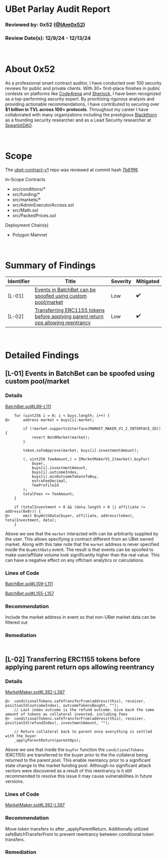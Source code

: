 # UBet Parlay Audit Report

### Reviewed by: 0x52 ([@IAm0x52](https://twitter.com/IAm0x52))

### Review Date(s): 12/9/24 - 12/13/24

# <br/> About 0x52

As a professional smart contract auditor, I have conducted over 100 security reviews for public and private clients. With 30+ first-place finishes in public contests on platforms like [Code4rena](https://code4rena.com/@0x52) and [Sherlock](https://audits.sherlock.xyz/watson/0x52), I have been recognized as a top-performing security expert. By prioritizing rigorous analysis and providing actionable recommendations, I have contributed to securing over **$1 billion in TVL across 100+ protocols**. Throughout my career I have collaborated with many organizations including  the prestigious [Blackthorn](https://www.blackthorn.xyz/) as a founding security researcher and as a Lead Security researcher at [SpearbitDAO](https://cantina.xyz/u/iam0x52).

# <br/> Scope

The [ubet-contract-v1](https://github.com/SportsFI-UBet/ubet-contracts-v1) repo was reviewed at commit hash [7b61ff6](https://github.com/SportsFI-UBet/ubet-contracts-v1/blob/7b61ff6631091056be51bf0bd88377560f6986f7/)

In-Scope Contracts
- src/conditions/*
- src/funding/*
- src/markets/*
- src/AdminExecutorAccess.sol
- src/Math.sol
- src/PackedPrices.sol

Deployment Chain(s)
- Polygon Mainnet

# <br/> Summary of Findings

|  Identifier  | Title                        | Severity      | Mitigated |
| ------ | ---------------------------- | ------------- | ----- |
| [L-01] | [Events in BatchBet can be spoofed using custom pool/market](#l-01-events-in-batchbet-can-be-spoofed-using-custom-poolmarket) | Low | ✔️ |
| [L-02] | [Transferring ERC1155 tokens before applying parent return ops allowing reentrancy](#l-02-transferring-erc1155-tokens-before-applying-parent-return-ops-allowing-reentrancy) | Low | ✔️ |

# <br/> Detailed Findings

## [L-01] Events in BatchBet can be spoofed using custom pool/market

### Details 

[BatchBet.sol#L89-L111](https://github.com/SportsFI-UBet/ubet-contracts-v1/blob/7b61ff6631091056be51bf0bd88377560f6986f7/contracts/markets/BatchBet.sol#L89-L111)

        for (uint256 i = 0; i < buys.length; i++) {
    @>      address market = buys[i].market;

            if (!market.supportsInterface(MARKET_MAKER_V1_2_INTERFACE_ID)) {
                revert NotAMarket(market);
            }

            token.safeApprove(market, buys[i].investmentAmount);

            (, uint256 feeAmount,) = IMarketMakerV1_2(market).buyFor(
                buyer,
                buys[i].investmentAmount,
                buys[i].outcomeIndex,
                buys[i].minOutcomeTokensToBuy,
                extraFeeDecimal,
                feeProfileId
            );
            totalFees += feeAmount;
        }

        if (totalInvestment > 0 && (data.length > 0 || affiliate != address(0x0))) {
    @>      emit BuyWithData(buyer, affiliate, address(token), totalInvestment, data);
        }

Above we see that the `market` interacted with can be arbitrarily supplied by the user. This allows specifying a contract different from an UBet owned market. Along with this take note that the `market` address is never specified inside the `BuyWithData` event. The result is that events can be spoofed to make user/affiliate volume look significantly higher than the real value. This can have a negative effect on any offchain analytics or calculations.

### Lines of Code

[BatchBet.sol#L109-L111](https://github.com/SportsFI-UBet/ubet-contracts-v1/blob/7b61ff6631091056be51bf0bd88377560f6986f7/contracts/markets/BatchBet.sol#L109-L111)

[BatchBet.sol#L155-L157](https://github.com/SportsFI-UBet/ubet-contracts-v1/blob/7b61ff6631091056be51bf0bd88377560f6986f7/contracts/markets/BatchBet.sol#L155-L157)


### Recommendation

Include the market address in event so that non-UBet market data can be filtered out

### Remediation



## <br/> [L-02] Transferring ERC1155 tokens before applying parent return ops allowing reentrancy

### Details 

[MarketMaker.sol#L392-L397](https://github.com/SportsFI-UBet/ubet-contracts-v1/blob/7b61ff6631091056be51bf0bd88377560f6986f7/contracts/markets/MarketMaker.sol#L392-L397)

    @>  conditionalTokens.safeTransferFrom(address(this), receiver, positionId(outcomeIndex), outcomeTokensBought, "");
        // Last index outcome is the refund outcome. Give back the same amount of tokens as collateral invested, including fees
    @>  conditionalTokens.safeTransferFrom(address(this), receiver, positionId(refundIndex), investmentAmount, "");

        // Return collateral back to parent once everything is settled with the buyer
        _applyParentReturn(parentOps);

Above we see that inside the `buyFor` function the `conditionalTokens` (ERC1155) are transferred to the buyer prior to the the collateral being returned to the parent pool. This enable reentancy prior to a significant state change to the market funding pool. Although no significant attack vectors were discovered as a result of this reentrancy is it still recommended to resolve this issue it may cause vulnerabilities in future versions.

### Lines of Code

[MarketMaker.sol#L392-L397](https://github.com/SportsFI-UBet/ubet-contracts-v1/blob/7b61ff6631091056be51bf0bd88377560f6986f7/contracts/markets/MarketMaker.sol#L392-L397)

### Recommendation

Move token transfers to after _applyParentReturn. Additionally utilized safeBatchTransferFrom to prevent reentrancy between conditional token transfers.

### Remediation


